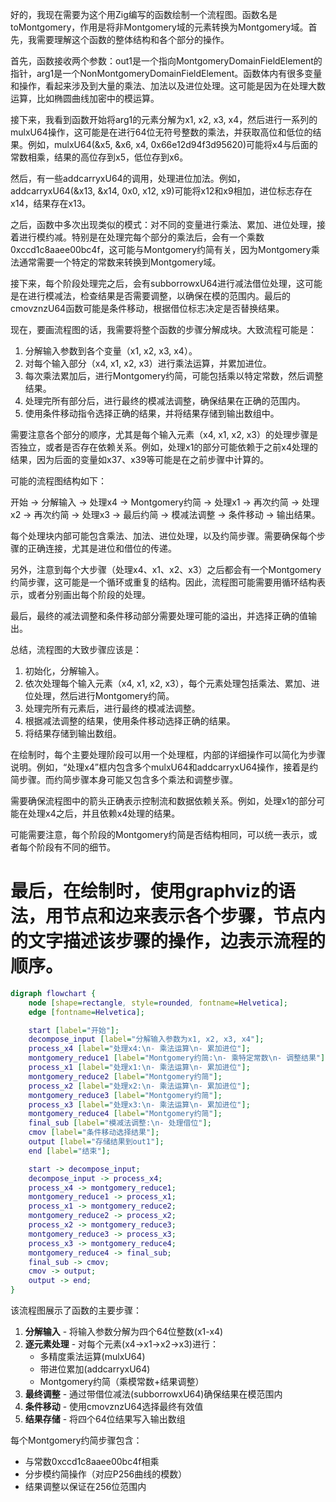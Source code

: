 好的，我现在需要为这个用Zig编写的函数绘制一个流程图。函数名是toMontgomery，作用是将非Montgomery域的元素转换为Montgomery域。首先，我需要理解这个函数的整体结构和各个部分的操作。

首先，函数接收两个参数：out1是一个指向MontgomeryDomainFieldElement的指针，arg1是一个NonMontgomeryDomainFieldElement。函数体内有很多变量和操作，看起来涉及到大量的乘法、加法以及进位处理。这可能是因为在处理大数运算，比如椭圆曲线加密中的模运算。

接下来，我看到函数开始将arg1的元素分解为x1, x2, x3, x4，然后进行一系列的mulxU64操作，这可能是在进行64位无符号整数的乘法，并获取高位和低位的结果。例如，mulxU64(&x5, &x6, x4, 0x66e12d94f3d95620)可能将x4与后面的常数相乘，结果的高位存到x5，低位存到x6。

然后，有一些addcarryxU64的调用，处理进位加法。例如，addcarryxU64(&x13, &x14, 0x0, x12, x9)可能将x12和x9相加，进位标志存在x14，结果存在x13。

之后，函数中多次出现类似的模式：对不同的变量进行乘法、累加、进位处理，接着进行模约减。特别是在处理完每个部分的乘法后，会有一个乘数0xccd1c8aaee00bc4f，这可能与Montgomery约简有关，因为Montgomery乘法通常需要一个特定的常数来转换到Montgomery域。

接下来，每个阶段处理完之后，会有subborrowxU64进行减法借位处理，这可能是在进行模减法，检查结果是否需要调整，以确保在模的范围内。最后的cmovznzU64函数可能是条件移动，根据借位标志决定是否替换结果。

现在，要画流程图的话，我需要将整个函数的步骤分解成块。大致流程可能是：

1. 分解输入参数到各个变量（x1, x2, x3, x4）。
2. 对每个输入部分（x4, x1, x2, x3）进行乘法运算，并累加进位。
3. 每次乘法累加后，进行Montgomery约简，可能包括乘以特定常数，然后调整结果。
4. 处理完所有部分后，进行最终的模减法调整，确保结果在正确的范围内。
5. 使用条件移动指令选择正确的结果，并将结果存储到输出数组中。

需要注意各个部分的顺序，尤其是每个输入元素（x4, x1, x2, x3）的处理步骤是否独立，或者是否存在依赖关系。例如，处理x1的部分可能依赖于之前x4处理的结果，因为后面的变量如x37、x39等可能是在之前步骤中计算的。

可能的流程图结构如下：

开始 → 分解输入 → 处理x4 → Montgomery约简 → 处理x1 → 再次约简 → 处理x2 → 再次约简 → 处理x3 → 最后约简 → 模减法调整 → 条件移动 → 输出结果。

每个处理块内部可能包含乘法、加法、进位处理，以及约简步骤。需要确保每个步骤的正确连接，尤其是进位和借位的传递。

另外，注意到每个大步骤（处理x4、x1、x2、x3）之后都会有一个Montgomery约简步骤，这可能是一个循环或重复的结构。因此，流程图可能需要用循环结构表示，或者分别画出每个阶段的处理。

最后，最终的减法调整和条件移动部分需要处理可能的溢出，并选择正确的值输出。

总结，流程图的大致步骤应该是：

1. 初始化，分解输入。
2. 依次处理每个输入元素（x4, x1, x2, x3），每个元素处理包括乘法、累加、进位处理，然后进行Montgomery约简。
3. 处理完所有元素后，进行最终的模减法调整。
4. 根据减法调整的结果，使用条件移动选择正确的结果。
5. 将结果存储到输出数组。

在绘制时，每个主要处理阶段可以用一个处理框，内部的详细操作可以简化为步骤说明。例如，“处理x4”框内包含多个mulxU64和addcarryxU64操作，接着是约简步骤。而约简步骤本身可能又包含多个乘法和调整步骤。

需要确保流程图中的箭头正确表示控制流和数据依赖关系。例如，处理x1的部分可能在处理x4之后，并且依赖x4处理的结果。

可能需要注意，每个阶段的Montgomery约简是否结构相同，可以统一表示，或者每个阶段有不同的细节。

最后，在绘制时，使用graphviz的语法，用节点和边来表示各个步骤，节点内的文字描述该步骤的操作，边表示流程的顺序。
================================================
```dot
digraph flowchart {
    node [shape=rectangle, style=rounded, fontname=Helvetica];
    edge [fontname=Helvetica];

    start [label="开始"];
    decompose_input [label="分解输入参数为x1, x2, x3, x4"];
    process_x4 [label="处理x4:\n- 乘法运算\n- 累加进位"];
    montgomery_reduce1 [label="Montgomery约简:\n- 乘特定常数\n- 调整结果"];
    process_x1 [label="处理x1:\n- 乘法运算\n- 累加进位"];
    montgomery_reduce2 [label="Montgomery约简"];
    process_x2 [label="处理x2:\n- 乘法运算\n- 累加进位"];
    montgomery_reduce3 [label="Montgomery约简"];
    process_x3 [label="处理x3:\n- 乘法运算\n- 累加进位"];
    montgomery_reduce4 [label="Montgomery约简"];
    final_sub [label="模减法调整:\n- 处理借位"];
    cmov [label="条件移动选择结果"];
    output [label="存储结果到out1"];
    end [label="结束"];

    start -> decompose_input;
    decompose_input -> process_x4;
    process_x4 -> montgomery_reduce1;
    montgomery_reduce1 -> process_x1;
    process_x1 -> montgomery_reduce2;
    montgomery_reduce2 -> process_x2;
    process_x2 -> montgomery_reduce3;
    montgomery_reduce3 -> process_x3;
    process_x3 -> montgomery_reduce4;
    montgomery_reduce4 -> final_sub;
    final_sub -> cmov;
    cmov -> output;
    output -> end;
}
``` 

该流程图展示了函数的主要步骤：
1. **分解输入** - 将输入参数分解为四个64位整数(x1-x4)
2. **逐元素处理** - 对每个元素(x4→x1→x2→x3)进行：
   - 多精度乘法运算(mulxU64)
   - 带进位累加(addcarryxU64)
   - Montgomery约简（乘模常数+结果调整）
3. **最终调整** - 通过带借位减法(subborrowxU64)确保结果在模范围内
4. **条件移动** - 使用cmovznzU64选择最终有效值
5. **结果存储** - 将四个64位结果写入输出数组

每个Montgomery约简步骤包含：
- 与常数0xccd1c8aaee00bc4f相乘
- 分步模约简操作（对应P256曲线的模数）
- 结果调整以保证在256位范围内